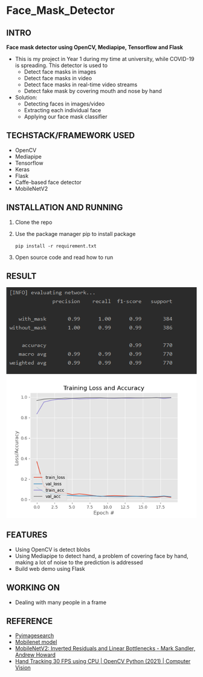 # Face_Mask_Detector

## INTRO ##
**Face mask detector using OpenCV, Mediapipe, Tensorflow and Flask**
- This is my project in Year 1 during my time at university, while COVID-19 is spreading. This detector is used to
  - Detect face masks in images
  - Detect face masks in video
  - Detect face masks in real-time video streams
  - Detect fake mask by covering mouth and nose by hand
- Solution:
  - Detecting faces in images/video
  - Extracting each individual face
  - Applying our face mask classifier
  
 ## TECHSTACK/FRAMEWORK USED ##
- OpenCV
- Mediapipe
- Tensorflow
- Keras
- Flask
- Caffe-based face detector
- MobileNetV2

## INSTALLATION AND RUNNING ##
1. Clone the repo
2. Use the package manager pip to install package

    `pip install -r requirement.txt`
 
3. Open source code and read how to run

## RESULT ##
<img src="Readme_images/Evaluating Network.png">

<img src="Readme_images/plot.png">

## FEATURES ##
- Using OpenCV is detect blobs
- Using Mediapipe to detect hand, a problem of covering face by hand, making a lot of noise to the prediction is addressed
- Build web demo using Flask

## WORKING ON ##
- Dealing with many people in a frame

## REFERENCE ##
- [Pyimagesearch](https://www.pyimagesearch.com/2020/05/04/covid-19-face-mask-detector-with-opencv-keras-tensorflow-and-deep-learning/)
- [Mobilenet model](https://phamdinhkhanh.github.io/2020/09/19/MobileNet.html#6-t%C3%A0i-li%E1%BB%87u)
- [MobileNetV2: Inverted Residuals and Linear Bottlenecks - Mark Sandler, Andrew Howard](https://arxiv.org/abs/1801.04381)
- [Hand Tracking 30 FPS using CPU | OpenCV Python (2021) | Computer Vision](https://www.youtube.com/watch?v=NZde8Xt78Iw)
